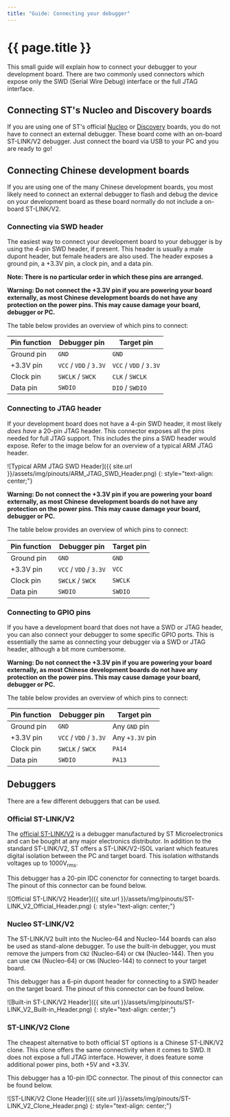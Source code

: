 ```yaml
---
title: "Guide: Connecting your debugger"
---
```


# {{ page.title }}

This small guide will explain how to connect your debugger to your development board. There are two commonly used connectors which expose only the SWD (Serial Wire Debug) interface or the full JTAG interface.

## Connecting ST's Nucleo and Discovery boards

If you are using one of ST's official [Nucleo](https://www.st.com/en/evaluation-tools/stm32-mcu-nucleo.html) or [Discovery](https://www.st.com/en/evaluation-tools/stm32-mcu-discovery-kits.html) boards, you do not have to connect an external debugger. These board come with an on-board ST-LINK/V2 debugger. Just connect the board via USB to your PC and you are ready to go!

## Connecting Chinese development boards

If you are using one of the many Chinese development boards, you most likely need to connect an external debugger to flash and debug the device on your development board as these board normally do not include a on-board ST-LINK/V2.

### Connecting via SWD header

The easiest way to connect your development board to your debugger is by using the 4-pin SWD header, if present. This header is usually a male dupont header, but female headers are also used. The header exposes a ground pin, a +3.3V pin, a clock pin, and a data pin.

**Note: There is no particular order in which these pins are arranged.**

**Warning: Do not connect the +3.3V pin if you are powering your board externally, as most Chinese development boards do not have any protection on the power pins. This may cause damage your board, debugger or PC.**

The table below provides an overview of which pins to connect:

| Pin function | Debugger pin           | Target pin             |
| ------------ | ---------------------- | ---------------------- |
| Ground pin   | `GND`                  | `GND`                  |
| +3.3V pin    | `VCC` / `VDD` / `3.3V` | `VCC` / `VDD` / `3.3V` |
| Clock pin    | `SWCLK` / `SWCK`       | `CLK` / `SWCLK`        |
| Data pin     | `SWDIO`                | `DIO` / `SWDIO`        |

### Connecting to JTAG header

If your development board does not have a 4-pin SWD header, it most likely _does have_ a 20-pin JTAG header. This connector exposes all the pins needed for full JTAG support. This includes the pins a SWD header would expose. Refer to the image below for an overview of a typical ARM JTAG header.

![Typical ARM JTAG SWD Header]({{ site.url }}/assets/img/pinouts/ARM_JTAG_SWD_Header.png)
{: style="text-align: center;"}

**Warning: Do not connect the +3.3V pin if you are powering your board externally, as most Chinese development boards do not have any protection on the power pins. This may cause damage your board, debugger or PC.**

The table below provides an overview of which pins to connect:

| Pin function | Debugger pin           | Target pin  |
| ------------ | ---------------------- | ----------- |
| Ground pin   | `GND`                  | `GND`       |
| +3.3V pin    | `VCC` / `VDD` / `3.3V` | `VCC`       |
| Clock pin    | `SWCLK` / `SWCK`       | `SWCLK`     |
| Data pin     | `SWDIO`                | `SWDIO`     |

### Connecting to GPIO pins

If you have a development board that does not have a SWD or JTAG header, you can also connect your debugger to some specific GPIO ports. This is essentially the same as connecting your debugger via a SWD or JTAG header, although a bit more cumbersome.

**Warning: Do not connect the +3.3V pin if you are powering your board externally, as most Chinese development boards do not have any protection on the power pins. This may cause damage your board, debugger or PC.**

The table below provides an overview of which pins to connect:

| Pin function | Debugger pin           | Target pin      |
| ------------ | ---------------------- | --------------- |
| Ground pin   | `GND`                  | Any `GND` pin   |
| +3.3V pin    | `VCC` / `VDD` / `3.3V` | Any `+3.3V` pin |
| Clock pin    | `SWCLK` / `SWCK`       | `PA14`          |
| Data pin     | `SWDIO`                | `PA13`          |

## Debuggers

There are a few different debuggers that can be used.

### Official ST-LINK/V2

The [official ST-LINK/V2](https://www.st.com/en/development-tools/st-link-v2.htm) is a debugger manufactured by ST Microelectronics and can be bought at any major electronics distributor. In addition to the standard ST-LINK/V2, ST offers a ST-LINK/V2-ISOL variant which features digital isolation between the PC and target board. This isolation withstands voltages up to 1000V<sub>rms</sub>.

This debugger has a 20-pin IDC conenctor for connecting to target boards. The pinout of this connector can be found below.

![Official ST-LINK/V2 Header]({{ site.url }}/assets/img/pinouts/ST-LINK_V2_Official_Header.png)
{: style="text-align: center;"}

### Nucleo ST-LINK/V2

The ST-LINK/V2 built into the Nucleo-64 and Nucleo-144 boards can also be used as stand-alone debugger. To use the built-in debugger, you must remove the jumpers from `CN2` (Nucleo-64) or `CN4` (Nucleo-144). Then you can use `CN4` (Nucleo-64) or `CN6` (Nucleo-144) to connect to your target board.

This debugger has a 6-pin dupont header for connecting to a SWD header on the target board. The pinout of this connector can be found below.

![Built-in ST-LINK/V2 Header]({{ site.url }}/assets/img/pinouts/ST-LINK_V2_Built-in_Header.png)
{: style="text-align: center;"}

### ST-LINK/V2 Clone

The cheapest alternative to both official ST options is a Chinese ST-LINK/V2 clone. This clone offers the same connectivity when it comes to SWD. It does not expose a full JTAG interface. However, it does feature some additional power pins, both +5V and +3.3V.

This debugger has a 10-pin IDC connector. The pinout of this connector can be found below.

![ST-LINK/V2 Clone Header]({{ site.url }}/assets/img/pinouts/ST-LINK_V2_Clone_Header.png)
{: style="text-align: center;"}

